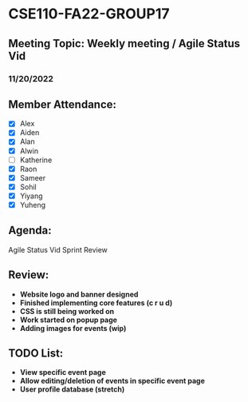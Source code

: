 # CSE110-FA22-GROUP17
## Meeting Topic: Weekly meeting / Agile Status Vid
### 11/20/2022 

## Member Attendance:
- [x] Alex
- [x] Aiden
- [x] Alan
- [x] Alwin
- [ ] Katherine
- [x] Raon
- [x] Sameer
- [x] Sohil
- [x] Yiyang
- [x] Yuheng

## Agenda:
  Agile Status Vid
  Sprint Review
## Review: 
 - **Website logo and banner designed**
 - **Finished implementing core features (c r u d)**
 - **CSS is still being worked on**
 - **Work started on popup page**
 - **Adding images for events (wip)**
 
   

## TODO List:
 - **View specific event page**
 - **Allow editing/deletion of events in specific event page**
 - **User profile database (stretch)**
